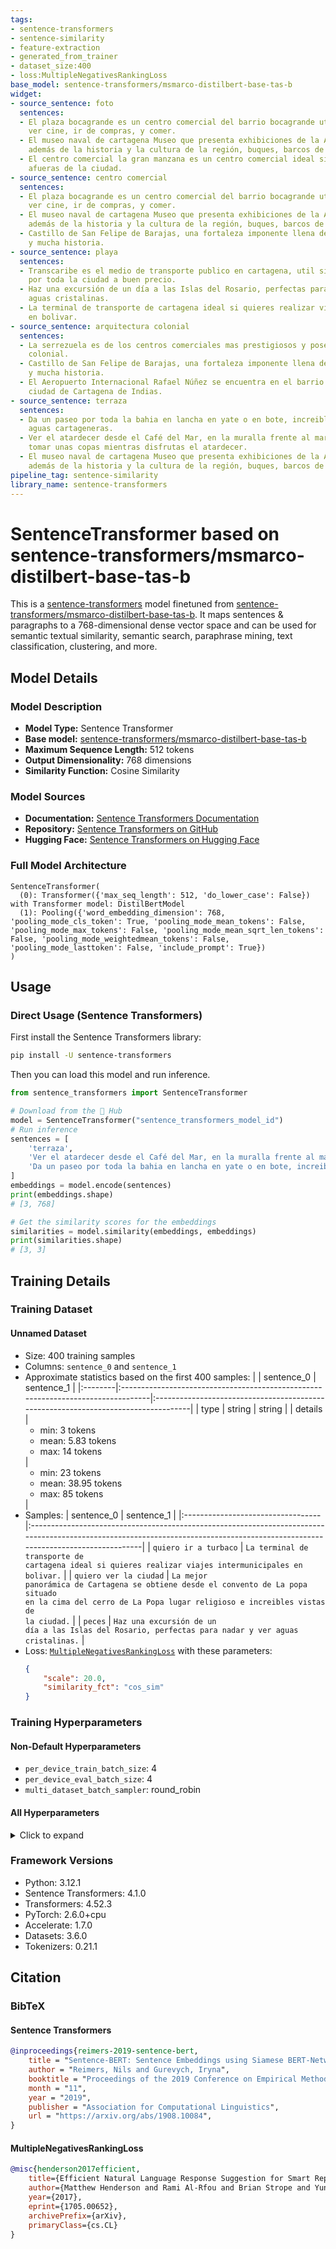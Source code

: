 ```yaml
---
tags:
- sentence-transformers
- sentence-similarity
- feature-extraction
- generated_from_trainer
- dataset_size:400
- loss:MultipleNegativesRankingLoss
base_model: sentence-transformers/msmarco-distilbert-base-tas-b
widget:
- source_sentence: foto
  sentences:
  - El plaza bocagrande es un centro comercial del barrio bocagrande util si quieres
    ver cine, ir de compras, y comer.
  - El museo naval de cartagena Museo que presenta exhibiciones de la Armada de Colombia,
    además de la historia y la cultura de la región, buques, barcos de guerra y armas.
  - El centro comercial la gran manzana es un centro comercial ideal si vives a las
    afueras de la ciudad.
- source_sentence: centro comercial
  sentences:
  - El plaza bocagrande es un centro comercial del barrio bocagrande util si quieres
    ver cine, ir de compras, y comer.
  - El museo naval de cartagena Museo que presenta exhibiciones de la Armada de Colombia,
    además de la historia y la cultura de la región, buques, barcos de guerra y armas.
  - Castillo de San Felipe de Barajas, una fortaleza imponente llena de túneles secretos,
    y mucha historia.
- source_sentence: playa
  sentences:
  - Transcaribe es el medio de transporte publico en cartagena, util si quieres viajar
    por toda la ciudad a buen precio.
  - Haz una excursión de un día a las Islas del Rosario, perfectas para nadar y ver
    aguas cristalinas.
  - La terminal de transporte de cartagena ideal si quieres realizar viajes intermunicipales
    en bolivar.
- source_sentence: arquitectura colonial
  sentences:
  - La serrezuela es de los centros comerciales mas prestigiosos y posee una arquitectura
    colonial.
  - Castillo de San Felipe de Barajas, una fortaleza imponente llena de túneles secretos,
    y mucha historia.
  - El Aeropuerto Internacional Rafael Núñez se encuentra en el barrio crespo de la
    ciudad de Cartagena de Indias.
- source_sentence: terraza
  sentences:
  - Da un paseo por toda la bahia en lancha en yate o en bote, increible tour por
    aguas cartageneras.
  - Ver el atardecer desde el Café del Mar, en la muralla frente al mar si quieres
    tomar unas copas mientras disfrutas el atardecer.
  - El museo naval de cartagena Museo que presenta exhibiciones de la Armada de Colombia,
    además de la historia y la cultura de la región, buques, barcos de guerra y armas.
pipeline_tag: sentence-similarity
library_name: sentence-transformers
---
```


# SentenceTransformer based on sentence-transformers/msmarco-distilbert-base-tas-b

This is a [sentence-transformers](https://www.SBERT.net) model finetuned from [sentence-transformers/msmarco-distilbert-base-tas-b](https://huggingface.co/sentence-transformers/msmarco-distilbert-base-tas-b). It maps sentences & paragraphs to a 768-dimensional dense vector space and can be used for semantic textual similarity, semantic search, paraphrase mining, text classification, clustering, and more.

## Model Details

### Model Description
- **Model Type:** Sentence Transformer
- **Base model:** [sentence-transformers/msmarco-distilbert-base-tas-b](https://huggingface.co/sentence-transformers/msmarco-distilbert-base-tas-b) <!-- at revision b12d9352e776979147078a8975a4885042984fd1 -->
- **Maximum Sequence Length:** 512 tokens
- **Output Dimensionality:** 768 dimensions
- **Similarity Function:** Cosine Similarity
<!-- - **Training Dataset:** Unknown -->
<!-- - **Language:** Unknown -->
<!-- - **License:** Unknown -->

### Model Sources

- **Documentation:** [Sentence Transformers Documentation](https://sbert.net)
- **Repository:** [Sentence Transformers on GitHub](https://github.com/UKPLab/sentence-transformers)
- **Hugging Face:** [Sentence Transformers on Hugging Face](https://huggingface.co/models?library=sentence-transformers)

### Full Model Architecture

```
SentenceTransformer(
  (0): Transformer({'max_seq_length': 512, 'do_lower_case': False}) with Transformer model: DistilBertModel 
  (1): Pooling({'word_embedding_dimension': 768, 'pooling_mode_cls_token': True, 'pooling_mode_mean_tokens': False, 'pooling_mode_max_tokens': False, 'pooling_mode_mean_sqrt_len_tokens': False, 'pooling_mode_weightedmean_tokens': False, 'pooling_mode_lasttoken': False, 'include_prompt': True})
)
```

## Usage

### Direct Usage (Sentence Transformers)

First install the Sentence Transformers library:

```bash
pip install -U sentence-transformers
```

Then you can load this model and run inference.
```python
from sentence_transformers import SentenceTransformer

# Download from the 🤗 Hub
model = SentenceTransformer("sentence_transformers_model_id")
# Run inference
sentences = [
    'terraza',
    'Ver el atardecer desde el Café del Mar, en la muralla frente al mar si quieres tomar unas copas mientras disfrutas el atardecer.',
    'Da un paseo por toda la bahia en lancha en yate o en bote, increible tour por aguas cartageneras.',
]
embeddings = model.encode(sentences)
print(embeddings.shape)
# [3, 768]

# Get the similarity scores for the embeddings
similarities = model.similarity(embeddings, embeddings)
print(similarities.shape)
# [3, 3]
```

<!--
### Direct Usage (Transformers)

<details><summary>Click to see the direct usage in Transformers</summary>

</details>
-->

<!--
### Downstream Usage (Sentence Transformers)

You can finetune this model on your own dataset.

<details><summary>Click to expand</summary>

</details>
-->

<!--
### Out-of-Scope Use

*List how the model may foreseeably be misused and address what users ought not to do with the model.*
-->

<!--
## Bias, Risks and Limitations

*What are the known or foreseeable issues stemming from this model? You could also flag here known failure cases or weaknesses of the model.*
-->

<!--
### Recommendations

*What are recommendations with respect to the foreseeable issues? For example, filtering explicit content.*
-->

## Training Details

### Training Dataset

#### Unnamed Dataset

* Size: 400 training samples
* Columns: <code>sentence_0</code> and <code>sentence_1</code>
* Approximate statistics based on the first 400 samples:
  |         | sentence_0                                                                       | sentence_1                                                                         |
  |:--------|:---------------------------------------------------------------------------------|:-----------------------------------------------------------------------------------|
  | type    | string                                                                           | string                                                                             |
  | details | <ul><li>min: 3 tokens</li><li>mean: 5.83 tokens</li><li>max: 14 tokens</li></ul> | <ul><li>min: 23 tokens</li><li>mean: 38.95 tokens</li><li>max: 85 tokens</li></ul> |
* Samples:
  | sentence_0                        | sentence_1                                                                                                                                                                      |
  |:----------------------------------|:--------------------------------------------------------------------------------------------------------------------------------------------------------------------------------|
  | <code>quiero ir a turbaco</code>  | <code>La terminal de transporte de cartagena ideal si quieres realizar viajes intermunicipales en bolivar.</code>                                                               |
  | <code>quiero ver la ciudad</code> | <code>La mejor panorámica de Cartagena se obtiene desde el convento de La popa situado en la cima del cerro de La Popa lugar religioso e increibles vistas de la ciudad.</code> |
  | <code>peces</code>                | <code>Haz una excursión de un día a las Islas del Rosario, perfectas para nadar y ver aguas cristalinas.</code>                                                                 |
* Loss: [<code>MultipleNegativesRankingLoss</code>](https://sbert.net/docs/package_reference/sentence_transformer/losses.html#multiplenegativesrankingloss) with these parameters:
  ```json
  {
      "scale": 20.0,
      "similarity_fct": "cos_sim"
  }
  ```

### Training Hyperparameters
#### Non-Default Hyperparameters

- `per_device_train_batch_size`: 4
- `per_device_eval_batch_size`: 4
- `multi_dataset_batch_sampler`: round_robin

#### All Hyperparameters
<details><summary>Click to expand</summary>

- `overwrite_output_dir`: False
- `do_predict`: False
- `eval_strategy`: no
- `prediction_loss_only`: True
- `per_device_train_batch_size`: 4
- `per_device_eval_batch_size`: 4
- `per_gpu_train_batch_size`: None
- `per_gpu_eval_batch_size`: None
- `gradient_accumulation_steps`: 1
- `eval_accumulation_steps`: None
- `torch_empty_cache_steps`: None
- `learning_rate`: 5e-05
- `weight_decay`: 0.0
- `adam_beta1`: 0.9
- `adam_beta2`: 0.999
- `adam_epsilon`: 1e-08
- `max_grad_norm`: 1
- `num_train_epochs`: 3
- `max_steps`: -1
- `lr_scheduler_type`: linear
- `lr_scheduler_kwargs`: {}
- `warmup_ratio`: 0.0
- `warmup_steps`: 0
- `log_level`: passive
- `log_level_replica`: warning
- `log_on_each_node`: True
- `logging_nan_inf_filter`: True
- `save_safetensors`: True
- `save_on_each_node`: False
- `save_only_model`: False
- `restore_callback_states_from_checkpoint`: False
- `no_cuda`: False
- `use_cpu`: False
- `use_mps_device`: False
- `seed`: 42
- `data_seed`: None
- `jit_mode_eval`: False
- `use_ipex`: False
- `bf16`: False
- `fp16`: False
- `fp16_opt_level`: O1
- `half_precision_backend`: auto
- `bf16_full_eval`: False
- `fp16_full_eval`: False
- `tf32`: None
- `local_rank`: 0
- `ddp_backend`: None
- `tpu_num_cores`: None
- `tpu_metrics_debug`: False
- `debug`: []
- `dataloader_drop_last`: False
- `dataloader_num_workers`: 0
- `dataloader_prefetch_factor`: None
- `past_index`: -1
- `disable_tqdm`: False
- `remove_unused_columns`: True
- `label_names`: None
- `load_best_model_at_end`: False
- `ignore_data_skip`: False
- `fsdp`: []
- `fsdp_min_num_params`: 0
- `fsdp_config`: {'min_num_params': 0, 'xla': False, 'xla_fsdp_v2': False, 'xla_fsdp_grad_ckpt': False}
- `fsdp_transformer_layer_cls_to_wrap`: None
- `accelerator_config`: {'split_batches': False, 'dispatch_batches': None, 'even_batches': True, 'use_seedable_sampler': True, 'non_blocking': False, 'gradient_accumulation_kwargs': None}
- `deepspeed`: None
- `label_smoothing_factor`: 0.0
- `optim`: adamw_torch
- `optim_args`: None
- `adafactor`: False
- `group_by_length`: False
- `length_column_name`: length
- `ddp_find_unused_parameters`: None
- `ddp_bucket_cap_mb`: None
- `ddp_broadcast_buffers`: False
- `dataloader_pin_memory`: True
- `dataloader_persistent_workers`: False
- `skip_memory_metrics`: True
- `use_legacy_prediction_loop`: False
- `push_to_hub`: False
- `resume_from_checkpoint`: None
- `hub_model_id`: None
- `hub_strategy`: every_save
- `hub_private_repo`: None
- `hub_always_push`: False
- `gradient_checkpointing`: False
- `gradient_checkpointing_kwargs`: None
- `include_inputs_for_metrics`: False
- `include_for_metrics`: []
- `eval_do_concat_batches`: True
- `fp16_backend`: auto
- `push_to_hub_model_id`: None
- `push_to_hub_organization`: None
- `mp_parameters`: 
- `auto_find_batch_size`: False
- `full_determinism`: False
- `torchdynamo`: None
- `ray_scope`: last
- `ddp_timeout`: 1800
- `torch_compile`: False
- `torch_compile_backend`: None
- `torch_compile_mode`: None
- `include_tokens_per_second`: False
- `include_num_input_tokens_seen`: False
- `neftune_noise_alpha`: None
- `optim_target_modules`: None
- `batch_eval_metrics`: False
- `eval_on_start`: False
- `use_liger_kernel`: False
- `eval_use_gather_object`: False
- `average_tokens_across_devices`: False
- `prompts`: None
- `batch_sampler`: batch_sampler
- `multi_dataset_batch_sampler`: round_robin

</details>

### Framework Versions
- Python: 3.12.1
- Sentence Transformers: 4.1.0
- Transformers: 4.52.3
- PyTorch: 2.6.0+cpu
- Accelerate: 1.7.0
- Datasets: 3.6.0
- Tokenizers: 0.21.1

## Citation

### BibTeX

#### Sentence Transformers
```bibtex
@inproceedings{reimers-2019-sentence-bert,
    title = "Sentence-BERT: Sentence Embeddings using Siamese BERT-Networks",
    author = "Reimers, Nils and Gurevych, Iryna",
    booktitle = "Proceedings of the 2019 Conference on Empirical Methods in Natural Language Processing",
    month = "11",
    year = "2019",
    publisher = "Association for Computational Linguistics",
    url = "https://arxiv.org/abs/1908.10084",
}
```

#### MultipleNegativesRankingLoss
```bibtex
@misc{henderson2017efficient,
    title={Efficient Natural Language Response Suggestion for Smart Reply},
    author={Matthew Henderson and Rami Al-Rfou and Brian Strope and Yun-hsuan Sung and Laszlo Lukacs and Ruiqi Guo and Sanjiv Kumar and Balint Miklos and Ray Kurzweil},
    year={2017},
    eprint={1705.00652},
    archivePrefix={arXiv},
    primaryClass={cs.CL}
}
```

<!--
## Glossary

*Clearly define terms in order to be accessible across audiences.*
-->

<!--
## Model Card Authors

*Lists the people who create the model card, providing recognition and accountability for the detailed work that goes into its construction.*
-->

<!--
## Model Card Contact

*Provides a way for people who have updates to the Model Card, suggestions, or questions, to contact the Model Card authors.*
-->